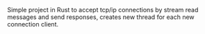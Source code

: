 Simple project in Rust to accept tcp/ip connections by stream read messages and send responses, creates new thread for each new connection client.
